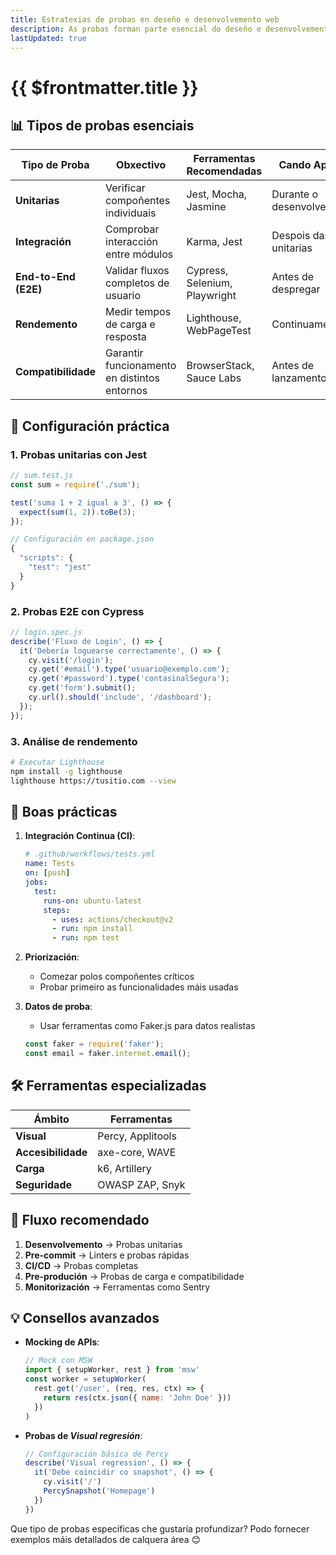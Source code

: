 ```yaml
---
title: Estratexias de probas en deseño e desenvolvemento web
description: As probas forman parte esencial do deseño e desenvolvemento web.
lastUpdated: true
---
```


# {{ $frontmatter.title }}


## **📊 Tipos de probas esenciais**

| Tipo de Proba        | Obxectivo                                    | Ferramentas Recomendadas      | Cando Aplicar             |
| -------------------- | -------------------------------------------- | ----------------------------- | ------------------------- |
| **Unitarias**        | Verificar compoñentes individuais            | Jest, Mocha, Jasmine          | Durante o desenvolvemento |
| **Integración**      | Comprobar interacción entre módulos          | Karma, Jest                   | Despois das unitarias     |
| **End-to-End (E2E)** | Validar fluxos completos de usuario          | Cypress, Selenium, Playwright | Antes de despregar        |
| **Rendemento**       | Medir tempos de carga e resposta             | Lighthouse, WebPageTest       | Continuamente             |
| **Compatibilidade**  | Garantir funcionamento en distintos entornos | BrowserStack, Sauce Labs      | Antes de lanzamento       |

## **🔧 Configuración práctica**

### **1. Probas unitarias con Jest**

```javascript
// sum.test.js
const sum = require('./sum');

test('suma 1 + 2 igual a 3', () => {
  expect(sum(1, 2)).toBe(3);
});

// Configuración en package.json
{
  "scripts": {
    "test": "jest"
  }
}
```

### **2. Probas E2E con Cypress**
```javascript
// login.spec.js
describe('Fluxo de Login', () => {
  it('Debería loguearse correctamente', () => {
    cy.visit('/login');
    cy.get('#email').type('usuario@exemplo.com');
    cy.get('#password').type('contasinalSegura');
    cy.get('form').submit();
    cy.url().should('include', '/dashboard');
  });
});
```

### **3. Análise de rendemento**

```bash
# Executar Lighthouse
npm install -g lighthouse
lighthouse https://tusitio.com --view
```

## **🚦 Boas prácticas**

1. **Integración Continua (CI)**:
   ```yaml
   # .github/workflows/tests.yml
   name: Tests
   on: [push]
   jobs:
     test:
       runs-on: ubuntu-latest
       steps:
         - uses: actions/checkout@v2
         - run: npm install
         - run: npm test
   ```

2. **Priorización**:
   - Comezar polos compoñentes críticos
   - Probar primeiro as funcionalidades máis usadas

3. **Datos de proba**:
   
   - Usar ferramentas como Faker.js para datos realistas
   ```javascript
   const faker = require('faker');
   const email = faker.internet.email();
   ```

## **🛠️ Ferramentas especializadas**

| Ámbito             | Ferramentas       |
| ------------------ | ----------------- |
| **Visual**         | Percy, Applitools |
| **Accesibilidade** | axe-core, WAVE    |
| **Carga**          | k6, Artillery     |
| **Seguridade**     | OWASP ZAP, Snyk   |

## **📌 Fluxo recomendado**

1. **Desenvolvemento** → Probas unitarias
2. **Pre-commit** → Linters e probas rápidas
3. **CI/CD** → Probas completas
4. **Pre-produción** → Probas de carga e compatibilidade
5. **Monitorización** → Ferramentas como Sentry

## **💡 Consellos avanzados**

- **Mocking de APIs**:
  ```javascript
  // Mock con MSW
  import { setupWorker, rest } from 'msw'
  const worker = setupWorker(
    rest.get('/user', (req, res, ctx) => {
      return res(ctx.json({ name: 'John Doe' }))
    })
  )
  ```

- **Probas de *Visual regresión***:
  
  ```javascript
  // Configuración básica de Percy
  describe('Visual regression', () => {
    it('Debe coincidir co snapshot', () => {
      cy.visit('/')
      PercySnapshot('Homepage')
    })
  })
  ```

Que tipo de probas específicas che gustaría profundizar? Podo fornecer exemplos máis detallados de calquera área 😊